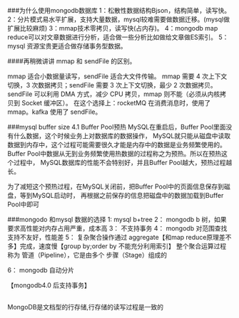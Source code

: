 ###为什么使用mongodb数据库
1：松散性数据结构Bjson，结构简单，读写快。
2：分片模式易水平扩展，支持大量数据，mysql较难需要做数据迁移。(mysql做扩展比较麻烦)
3：mmap技术零拷贝，读写快(占内存)。
4：mongodb map reduce可以对文章数据进行分析，适合做一些分析比如做给文章做ES索引。
5：mysql 资源宝贵更适合做存储事务型数据。

####再稍微讲讲 mmap 和 sendFile 的区别。

mmap 适合小数据量读写，sendFile 适合大文件传输。
mmap 需要 4 次上下文切换，3 次数据拷贝；sendFile 需要 3 次上下文切换，最少 2 次数据拷贝。
sendFile 可以利用 DMA 方式，减少 CPU 拷贝，mmap 则不能（必须从内核拷贝到 Socket 缓冲区）。
在这个选择上：rocketMQ 在消费消息时，使用了 mmap。kafka 使用了 sendFile。


###mysql buffer size
4.1 Buffer Pool预热
MySQL在重启后，Buffer Pool里面没有什么数据，这个时候业务上对数据库的数据操作，
MySQL就只能从磁盘中读取数据到内存中，这个过程可能需要很久才能是内存中的数据是业务频繁使用的。
Buffer Pool中数据从无到业务频繁使用热数据的过程称之为预热。所以在预热这个过程中，
MySQL数据库的性能不会特别好，并且Buffer Pool越大，预热过程越长。

为了减短这个预热过程，在MySQL关闭前，把Buffer Pool中的页面信息保存到磁盘，等到MySQL启动时，
再根据之前保存的信息把磁盘中的数据加载到Buffer Pool中即可


###mongodo 和mysql 数据的选择
1:   mysql    b+tree
2：  mongodb  b 树，如果要求高性能对内存占用严重，成本高
3：  不支持事务
4：  mongodb  对范围查找支持不友好，性能差
5：  复杂聚合操作通过 aggregate【和map reduce原理差不多】完成，速度慢【group by;order by 不能充分利用索引】
整个聚合运算过程称为 管道（Pipeline），它是由多个 步骤（Stage）组成的


6：  mongodb  自动分片 

【mongodb4.0 后支持事务】


##
MongoDB是文档型的行存储,行存储的读写过程是一致的

